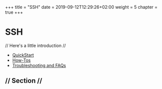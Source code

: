 +++
title = "SSH"
date = 2019-09-12T12:29:26+02:00
weight = 5
chapter = true
+++

# SSH

// Here's a little introduction //

- [QuickStart]()
- [How-Tos]()
- [Troubleshooting and FAQs]()

## // Section //
